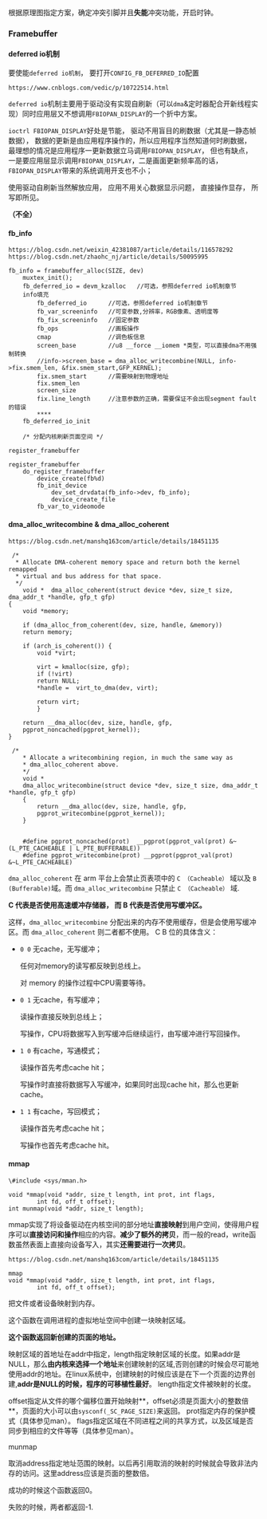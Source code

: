 根据原理图指定方案，确定冲突引脚并且**失能**冲突功能，开启时钟。

### Framebuffer

#### deferred io机制

要使能`deferred io机制`， 要打开`CONFIG_FB_DEFERRED_IO`配置

```
https://www.cnblogs.com/vedic/p/10722514.html
```

`deferred io`机制主要用于驱动没有实现自刷新（可以`dma`&定时器配合开新线程实现）同时应用层又不想调用`FBIOPAN_DISPLAY`的一个折中方案。

`ioctrl FBIOPAN_DISPLAY`好处是节能， 驱动不用盲目的刷数据（尤其是一静态帧数据）， 数据的更新是由应用程序操作的，所以应用程序当然知道何时刷数据， 最理想的情况是应用程序一更新数据立马调用`FBIOPAN_DISPLAY`， 但也有缺点， 一是要应用层显示调用`FBIOPAN_DISPLAY`，二是画面更新频率高的话， `FBIOPAN_DISPLAY`带来的系统调用开支也不小；

使用驱动自刷新当然解放应用， 应用不用关心数据显示问题， 直接操作显存， 所写即所见。

**（不全）**

#### fb_info

```
https://blog.csdn.net/weixin_42381087/article/details/116578292
https://blog.csdn.net/zhaohc_nj/article/details/50095995
```

```
fb_info = framebuffer_alloc(SIZE, dev)	
	muxtex_init();
	fb_deferred_io = devm_kzalloc	//可选，参照deferred io机制章节
	info填充
		fb_deferred_io		//可选，参照deferred io机制章节
		fb_var_screeninfo  	//可变参数,分辨率，RGB像素、透明度等
		fb_fix_screeninfo	//固定参数
		fb_ops				//画板操作
		cmap				//调色板信息
		screen_base			//u8 __force __iomem *类型，可以直接dma不用强制转换
		//info->screen_base = dma_alloc_writecombine(NULL, info->fix.smem_len, &fix.smem_start,GFP_KERNEL);
		fix.smem_start		//需要映射到物理地址
		fix.smem_len
		screen_size
		fix.line_length		//注意参数的正确，需要保证不会出现segment fault的错误
		****
	fb_deferred_io_init
	
	/* 分配内核刷新页面空间 */
	
register_framebuffer
```

```
register_framebuffer
	do_register_framebuffer
		device_create(fb%d)
		fb_init_device
			dev_set_drvdata(fb_info->dev, fb_info);
			device_create_file
		fb_var_to_videomode
```

#### dma_alloc_writecombine & dma_alloc_coherent

```
https://blog.csdn.net/manshq163com/article/details/18451135
```

```
 /*
  * Allocate DMA-coherent memory space and return both the kernel remapped
  * virtual and bus address for that space.
  */  
    void *  dma_alloc_coherent(struct device *dev, size_t size, dma_addr_t *handle, gfp_t gfp)  
{  
    void *memory;  
      
    if (dma_alloc_from_coherent(dev, size, handle, &memory))  
    return memory;  
      
    if (arch_is_coherent()) {  
        void *virt;  

        virt = kmalloc(size, gfp);  
        if (!virt)  
        return NULL;  
        *handle =  virt_to_dma(dev, virt);  

        return virt;  
        }  
      
    return __dma_alloc(dev, size, handle, gfp,  
    pgprot_noncached(pgprot_kernel));  
}  

```

```
 /*
    * Allocate a writecombining region, in much the same way as
    * dma_alloc_coherent above.
    */  
    void *  
    dma_alloc_writecombine(struct device *dev, size_t size, dma_addr_t *handle, gfp_t gfp)  
    {  
        return __dma_alloc(dev, size, handle, gfp,  
        pgprot_writecombine(pgprot_kernel));  
    }  
      
      
    #define pgprot_noncached(prot)  __pgprot(pgprot_val(prot) &~(L_PTE_CACHEABLE | L_PTE_BUFFERABLE))  
    #define pgprot_writecombine(prot) __pgprot(pgprot_val(prot) &~L_PTE_CACHEABLE)  

```

`dma_alloc_coherent` 在 arm 平台上会禁止页表项中的 `C （Cacheable）` 域以及 `B (Bufferable)`域。而 `dma_alloc_writecombine` 只禁止 `C （Cacheable）` 域.

 **C 代表是否使用高速缓冲存储器， 而 B 代表是否使用写缓冲区。**

这样，`dma_alloc_writecombine` 分配出来的内存不使用缓存，但是会使用写缓冲区。而 `dma_alloc_coherent`  则二者都不使用。
C B 位的具体含义：

- `0 0` 无cache，无写缓冲；

  任何对memory的读写都反映到总线上。

  对 memory 的操作过程中CPU需要等待。

- `0 1` 无cache，有写缓冲；

  读操作直接反映到总线上；

  写操作，CPU将数据写入到写缓冲后继续运行，由写缓冲进行写回操作。

- `1 0` 有cache，写通模式；

  读操作首先考虑cache hit；

  写操作时直接将数据写入写缓冲，如果同时出现cache hit，那么也更新cache。

- `1 1` 有cache，写回模式；

  读操作首先考虑cache hit；

  写操作也首先考虑cache hit。

#### mmap

`\#include <sys/mman.h>`

```
void *mmap(void *addr, size_t length, int prot, int flags,
        int fd, off_t offset);
int munmap(void *addr, size_t length);
```

mmap实现了将设备驱动在内核空间的部分地址**直接映射**到用户空间，使得用户程序可以**直接访问和操作**相应的内容。**减少了额外的拷贝**，而一般的read，write函数虽然表面上直接向设备写入，其实**还需要进行一次拷贝**。

```
https://blog.csdn.net/manshq163com/article/details/18451135
```

```
mmap
void *mmap(void *addr, size_t length, int prot, int flags,
        int fd, off_t offset);
```

把文件或者设备映射到内存。

这个函数在调用进程的虚拟地址空间中创建一块映射区域。

**这个函数返回新创建的页面的地址。**

映射区域的首地址在addr中指定，length指定映射区域的长度。如果addr是NULL，那么**由内核来选择一个地址**来创建映射的区域,否则创建的时候会尽可能地使用addr的地址。在linux系统中，创建映射的时候应该是在下一个页面的边界创建,**addr是NULL的时候，程序的可移植性最好**。
length指定文件被映射的长度。

offset指定从文件的哪个偏移位置开始映射**，offset必须是页面大小的整数倍**，页面的大小可以由`sysconf(_SC_PAGE_SIZE)`来返回。
prot指定内存的保护模式（具体参见man）。
flags指定区域在不同进程之间的共享方式，以及区域是否同步到相应的文件等等（具体参见man）。



munmap

取消address指定地址范围的映射。以后再引用取消的映射的时候就会导致非法内存的访问。这里address应该是页面的整数倍。

成功的时候这个函数返回0。

失败的时候，两者都返回-1.
